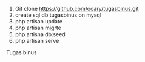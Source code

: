 1. Git clone https://github.com/ooary/tugasbinus.git
2. create sql db tugasbinus on mysql
3. php artisan update
4. php artisan migrte
5. php artisna db:seed
6. php artisan serve

Tugas binus

